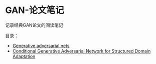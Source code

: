 # GAN-论文笔记
记录经典GAN论文的阅读笔记

目录：
- [Generative adversarial nets](https://github.com/heiretodemon/GAN-/blob/master/Generative%20Adversarial%20Nets.md)
- [Conditional Generative Adversarial Network for Structured Domain Adaptation](https://github.com/heiretodemon/GAN/tree/master/Conditional%20Generative%20Adversarial%20Network%20for%20Structured%20Domain%20Adaptation)
